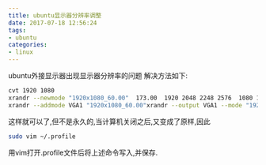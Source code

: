 ```yaml
---
title: ubuntu显示器分辨率调整
date: 2017-07-18 12:56:24
tags:
- ubuntu
categories:
- linux
---
```


ubuntu外接显示器出现显示器分辨率的问题
解决方法如下:
```bash
cvt 1920 1080
xrandr --newmode "1920x1080_60.00"  173.00  1920 2048 2248 2576  1080 1083 1088 1120 -hsync +vsync
xrandr --addmode VGA1 "1920x1080_60.00"xrandr --output VGA1 --mode "1920x1080_60.00"
```
这样就可以了,但不是永久的,当计算机关闭之后,又变成了原样,因此
```bash
sudo vim ~/.profile
```
用vim打开.profile文件后将上述命令写入,并保存.

